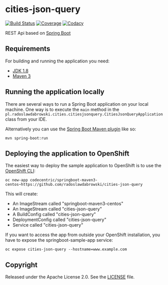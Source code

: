 # cities-json-query

[![Build Status](https://img.shields.io/travis/radoslawdabrowski/cities-json-query.svg?style=flat-square&logo=travis-ci)](https://travis-ci.org/radoslawdabrowski/cities-json-query)
[![Coverage](https://img.shields.io/codecov/c/github/radoslawdabrowski/cities-json-query.svg?style=flat-square&logo=codecov)](https://codecov.io/gh/radoslawdabrowski/cities-json-query)
[![Codacy](https://img.shields.io/codacy/coverage/e4eff4e0aa364b528837f34679e6027c.svg?style=flat-square&logo=codacy)](https://app.codacy.com/project/radoslawdabrowski/cities-json-query)



REST Api based on [Spring Boot](http://projects.spring.io/spring-boot/)

## Requirements

For building and running the application you need:

- [JDK 1.8](http://www.oracle.com/technetwork/java/javase/downloads/jdk8-downloads-2133151.html)
- [Maven 3](https://maven.apache.org)

## Running the application locally

There are several ways to run a Spring Boot application on your local machine. One way is to execute the `main` method in the `pl.radoslawdabrowski.cities.citiesjsonquery.CitiesJsonQueryApplication ` class from your IDE.

Alternatively you can use the [Spring Boot Maven plugin](https://docs.spring.io/spring-boot/docs/current/reference/html/build-tool-plugins-maven-plugin.html) like so:

```shell
mvn spring-boot:run
```

## Deploying the application to OpenShift

The easiest way to deploy the sample application to OpenShift is to use the [OpenShift CLI](https://docs.openshift.org/latest/cli_reference/index.html):

```shell
oc new-app codecentric/springboot-maven3-centos~https://github.com/radoslawdabrowski/cities-json-query
```

This will create:

* An ImageStream called "springboot-maven3-centos"
* An ImageStream called "cities-json-query"
* A BuildConfig called "cities-json-query"
* DeploymentConfig called "cities-json-query"
* Service called "cities-json-query"

If you want to access the app from outside your OpenShift installation, you have to expose the springboot-sample-app service:

```shell
oc expose cities-json-query --hostname=www.example.com
```

## Copyright

Released under the Apache License 2.0. See the [LICENSE](https://github.com/codecentric/springboot-sample-app/blob/master/LICENSE) file.
